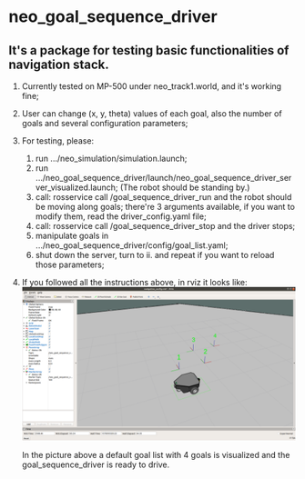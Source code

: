 # neo_goal_sequence_driver

## It's a package for testing basic functionalities of navigation stack.


1. Currently tested on MP-500 under neo_track1.world, and it's working fine;

2. User can change (x, y, theta) values of each goal, also the number of goals and several configuration parameters;

3. For testing, please:
	
	1) run .../neo_simulation/simulation.launch;
	2) run .../neo_goal_sequence_driver/launch/neo_goal_sequence_driver_server_visualized.launch;
	   (The robot should be standing by.)
	3) call: 
		    rosservice call /goal_sequence_driver_run
		and the robot should be moving along goals;
	    there're 3 arguments available, if you want to modify them, read the driver_config.yaml file;
	4) call:
		    rosservice call /goal_sequence_driver_stop
		and the driver stops;
	5) manipulate goals in .../neo_goal_sequence_driver/config/goal_list.yaml;
	6) shut down the server, turn to ii. and repeat if you want to reload those parameters;

4. If you followed all the instructions above, in rviz it looks like:
	![image](https://github.com/Hezihao/neo_goal_sequence_driver/blob/master/IMG/example_sequence_driver.png)

	In the picture above a default goal list with 4 goals is visualized and the goal_sequence_driver is ready to drive.
